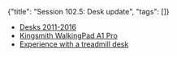 {"title": "Session 102.5: Desk update", "tags": []}
* [Desks 2011-2016](https://photos.app.goo.gl/mziAg8tcTMk4s8Ka6)
* [Kingsmith WalkingPad A1 Pro](https://www.walkingpad.com/)
* [Experience with a treadmill desk](https://www.intotheminds.com/blog/en/walking-while-working-my-experience-with-a-treadmill-desk/)

